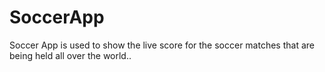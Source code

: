 # SoccerApp
Soccer App is used to show the live score for the soccer matches that are being held all over the world..
